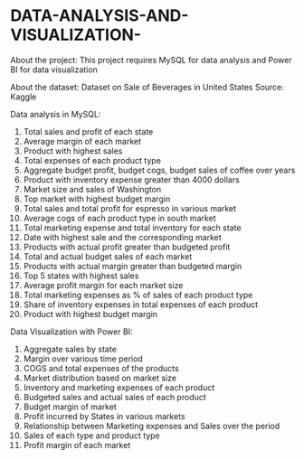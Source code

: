 # DATA-ANALYSIS-AND-VISUALIZATION-

About the project:
This project requires MySQL for data analysis and Power BI for data visualization

About the dataset:
Dataset on Sale of Beverages in United States 
Source: Kaggle

Data analysis in MySQL:
1. Total sales and profit of each state
2. Average margin of each market
3. Product with highest sales
4. Total expenses of each product type
5. Aggregate budget profit, budget cogs, budget sales of coffee over years
6. Product with inventory expense greater than 4000 dollars
7. Market size and sales of Washington
8. Top market with highest budget margin
9. Total sales and total profit for espresso in various market
10. Average cogs of each product type in south market
11. Total marketing expense and total inventory for each state
12. Date with highest sale and the corresponding market
13. Products with actual profit greater than budgeted profit
14. Total and actual budget sales of each market
15. Products with actual margin greater than budgeted margin
16. Top 5 states with highest sales
17. Average profit margin for each market size
18. Total marketing expenses as % of sales of each product type
19. Share of inventory expenses in total expenses of each product
20. Product with highest budget margin

Data Visualization with Power BI:
1.	Aggregate sales by state
2.	Margin over various time period
3.	COGS and total expenses of the products
4.	Market distribution based on market size
5.	Inventory and marketing expenses of each product
6.	Budgeted sales and actual sales of each product
7.	Budget margin of market
8.	Profit incurred by States in various markets
9.	Relationship between Marketing expenses and Sales over the period
10.	Sales of each type and product type
11.	Profit margin of each market



